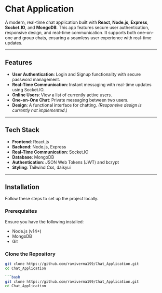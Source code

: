 # Chat Application

A modern, real-time chat application built with **React**, **Node.js**, **Express**, **Socket.IO**, and **MongoDB**. This app features secure user authentication, responsive design, and real-time communication. It supports both one-on-one and group chats, ensuring a seamless user experience with real-time updates.

---

## Features

- **User Authentication**: Login and Signup functionality with secure password management.
- **Real-Time Communication**: Instant messaging with real-time updates using Socket.IO.
- **Online Users**: View a list of currently active users.
- **One-on-One Chat**: Private messaging between two users.
- **Design**: A functional interface for chatting. *(Responsive design is currently not implemented.)*

---

## Tech Stack

- **Frontend**: React.js
- **Backend**: Node.js, Express
- **Real-Time Communication**: Socket.IO
- **Database**: MongoDB
- **Authentication**: JSON Web Tokens (JWT) and bcrypt
- **Styling**: Tailwind Css, daisyui

---

## Installation

Follow these steps to set up the project locally.

### Prerequisites

Ensure you have the following installed:
- Node.js (v14+)
- MongoDB
- Git

### Clone the Repository

```bash
git clone https://github.com/raviverma199/Chat_Application.git
cd Chat_Application

```bash
git clone https://github.com/raviverma199/Chat_Application.git
cd Chat_Application

